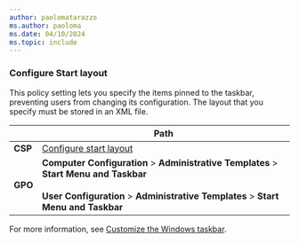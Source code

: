 ```yaml
---
author: paolomatarazzo
ms.author: paoloma
ms.date: 04/10/2024
ms.topic: include
---
```


### Configure Start layout

<!--Applied at logon only.-->

This policy setting lets you specify the items pinned to the taskbar, preventing users from changing its configuration. The layout that you specify must be stored in an XML file.

|  | Path |
|--|--|
| **CSP** | [Configure start layout](/windows/client-management/mdm/policy-csp-start#startlayout) |
| **GPO** | **Computer Configuration** > **Administrative Templates** > **Start Menu and Taskbar**<br><br> **User Configuration** > **Administrative Templates** > **Start Menu and Taskbar** |

For more information, see [Customize the Windows taskbar](../index.md).
